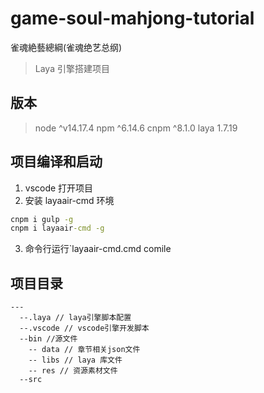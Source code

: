 # game-soul-mahjong-tutorial

雀魂絶藝總綱(雀魂绝艺总纲)

> Laya 引擎搭建项目

## 版本

> node ^v14.17.4
> npm ^6.14.6
> cnpm ^8.1.0
> laya 1.7.19

## 项目编译和启动

1. vscode 打开项目
2. 安装 layaair-cmd 环境

```cmd
cnpm i gulp -g
cnpm i layaair-cmd -g
```

3. 命令行运行`layaair-cmd.cmd comile

## 项目目录

```text
---
  --.laya // laya引擎脚本配置
  --.vscode // vscode引擎开发脚本
  --bin //源文件
    -- data // 章节相关json文件
    -- libs // laya 库文件
    -- res // 资源素材文件
  --src
```

